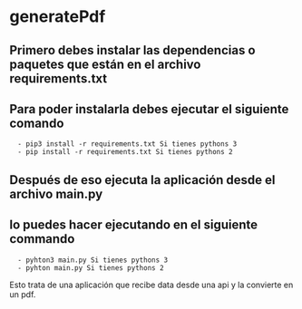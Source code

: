 # generatePdf

## Primero debes instalar las dependencias o paquetes que están en el archivo requirements.txt

## Para poder instalarla debes ejecutar el siguiente comando
```
  - pip3 install -r requirements.txt Si tienes pythons 3
  - pip install -r requirements.txt Si tienes pythons 2
```
## Después de eso ejecuta la aplicación desde el archivo main.py

## lo puedes hacer ejecutando en el siguiente commando
```
  - pyhton3 main.py Si tienes pythons 3
  - pyhton main.py Si tienes pythons 2
```


Esto trata de una aplicación que recibe data desde una api y la convierte en un pdf.